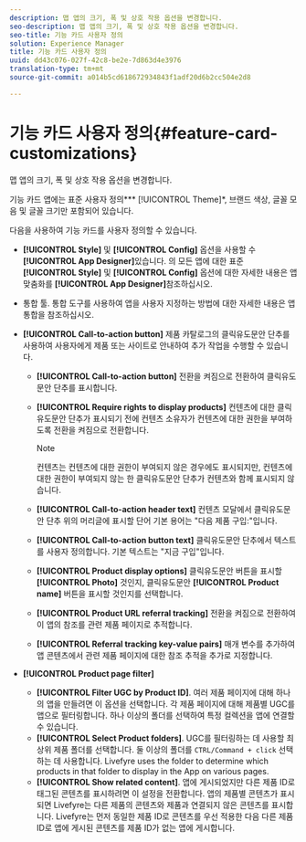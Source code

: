 ```yaml
---
description: 맵 앱의 크기, 폭 및 상호 작용 옵션을 변경합니다.
seo-description: 맵 앱의 크기, 폭 및 상호 작용 옵션을 변경합니다.
seo-title: 기능 카드 사용자 정의
solution: Experience Manager
title: 기능 카드 사용자 정의
uuid: dd43c076-027f-42c8-be2e-7d863d4e3976
translation-type: tm+mt
source-git-commit: a014b5cd618672934843f1adf20d6b2cc504e2d8

---
```



# 기능 카드 사용자 정의{#feature-card-customizations}

맵 앱의 크기, 폭 및 상호 작용 옵션을 변경합니다.

<!-- 
r_feature_card_customization.dita
 -->

기능 카드 앱에는 표준 사용자 정의*** [!UICONTROL Theme]*, 브랜드 색상, 글꼴 모음 및 글꼴 크기만 포함되어 있습니다.

다음을 사용하여 기능 카드를 사용자 정의할 수 있습니다.

* **[!UICONTROL Style]** 및 **[!UICONTROL Config]** 옵션을 사용할 수 **[!UICONTROL App Designer]**&#x200B;있습니다. 의 모든 앱에 대한 표준 **[!UICONTROL Style]** 및 **[!UICONTROL Config]** 옵션에 대한 자세한 내용은 앱 맞춤화를 **[!UICONTROL App Designer]**&#x200B;참조하십시오.

* 통합 툴. 통합 도구를 사용하여 앱을 사용자 지정하는 방법에 대한 자세한 내용은 앱 통합을 참조하십시오.
* **[!UICONTROL Call-to-action button]** 제품 카탈로그의 클릭유도문안 단추를 사용하여 사용자에게 제품 또는 사이트로 안내하여 추가 작업을 수행할 수 있습니다.

   * **[!UICONTROL Call-to-action button]** 전환을 켜짐으로 전환하여 클릭유도문안 단추를 표시합니다.
   * **[!UICONTROL Require rights to display products]** 컨텐츠에 대한 클릭유도문안 단추가 표시되기 전에 컨텐츠 소유자가 컨텐츠에 대한 권한을 부여하도록 전환을 켜짐으로 전환합니다.

      >[!NOTE]
      >
      >컨텐츠는 컨텐츠에 대한 권한이 부여되지 않은 경우에도 표시되지만, 컨텐츠에 대한 권한이 부여되지 않는 한 클릭유도문안 단추가 컨텐츠와 함께 표시되지 않습니다.

   * **[!UICONTROL Call-to-action header text]** 컨텐츠 모달에서 클릭유도문안 단추 위의 머리글에 표시할 단어 기본 용어는 "다음 제품 구입:"입니다.
   * **[!UICONTROL Call-to-action button text]** 클릭유도문안 단추에서 텍스트를 사용자 정의합니다. 기본 텍스트는 "지금 구입"입니다.
   * **[!UICONTROL Product display options]** 클릭유도문안 버튼을 표시할 **[!UICONTROL Photo]** 것인지, 클릭유도문안 **[!UICONTROL Product name]** 버튼을 표시할 것인지를 선택합니다.
   * **[!UICONTROL Product URL referral tracking]** 전환을 켜짐으로 전환하여 이 앱의 참조를 관련 제품 페이지로 추적합니다.
   * **[!UICONTROL Referral tracking key-value pairs]** 매개 변수를 추가하여 앱 콘텐츠에서 관련 제품 페이지에 대한 참조 추적을 추가로 지정합니다.

* **[!UICONTROL Product page filter]**

   * **[!UICONTROL Filter UGC by Product ID]**. 여러 제품 페이지에 대해 하나의 앱을 만들려면 이 옵션을 선택합니다. 각 제품 페이지에 대해 제품별 UGC를 앱으로 필터링합니다. 하나 이상의 폴더를 선택하여 특정 컬렉션을 앱에 연결할 수 있습니다.
   * **[!UICONTROL Select Product folders]**. UGC를 필터링하는 데 사용할 최상위 제품 폴더를 선택합니다. 둘 이상의 폴더를 `CTRL/Command + click` 선택하는 데 사용합니다. Livefyre uses the folder to determine which products in that folder to display in the App on various pages.
   * **[!UICONTROL Show related content]**. 앱에 게시되었지만 다른 제품 ID로 태그된 콘텐츠를 표시하려면 이 설정을 전환합니다. 앱의 제품별 콘텐츠가 표시되면 Livefyre는 다른 제품의 콘텐츠와 제품과 연결되지 않은 콘텐츠를 표시합니다. Livefyre는 먼저 동일한 제품 ID로 콘텐츠를 우선 적용한 다음 다른 제품 ID로 앱에 게시된 콘텐츠를 제품 ID가 없는 앱에 게시합니다.

